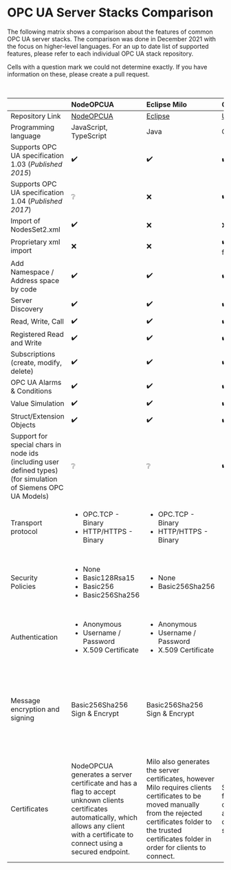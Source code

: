 # OPC UA Server Stacks Comparison

The following matrix shows a comparison about the features of common OPC UA server stacks. The comparison was done in December 2021 with the focus on higher-level languages. For an up to date list of supported features, please refer to each individual OPC UA stack repository.

Cells with a question mark we could not determine exactly. If you have information on these, please create a pull request.

<br>

|            | NodeOPCUA | Eclipse Milo | OPCFoundation |
| :--------- | :----- | :----------- | :------------ |  
| Repository Link | [NodeOPCUA](https://node-opcua.github.io/) | [Eclipse](https://github.com/eclipse/milo) | [UA-.NETStandard](https://github.com/OPCFoundation/UA-.NETStandard) |
| Programming language | JavaScript, TypeScript | Java | C#  |
| Supports OPC UA specification 1.03 (*Published 2015*) | :heavy_check_mark: | :heavy_check_mark: | :heavy_check_mark: |
| Supports OPC UA specification 1.04 (*Published 2017*) | :grey_question: | :x: | :heavy_check_mark: |
| Import of NodesSet2.xml | :heavy_check_mark: | :x: | :x: |
| Proprietary xml import | :x: | :x: | :heavy_check_mark: (predefined xml output from model compiler) |
| Add Namespace / Address space by code | :heavy_check_mark: | :heavy_check_mark: | :heavy_check_mark: |
| Server Discovery | :heavy_check_mark: | :heavy_check_mark: | :heavy_check_mark: |
| Read, Write, Call |:heavy_check_mark: | :heavy_check_mark: | :heavy_check_mark: |
| Registered Read and Write | :heavy_check_mark: | :heavy_check_mark: | :heavy_check_mark: |
| Subscriptions (create, modify, delete) | :heavy_check_mark: | :heavy_check_mark: | :heavy_check_mark: |
| OPC UA Alarms & Conditions | :heavy_check_mark: | :heavy_check_mark: | :heavy_check_mark: |
| Value Simulation | :heavy_check_mark: | :heavy_check_mark: | :heavy_check_mark: |
| Struct/Extension Objects | :heavy_check_mark: | :heavy_check_mark: | :heavy_check_mark: |
| Support for special chars in node ids (including user defined types)  <br>(for simulation of Siemens OPC UA Models) | :grey_question: | :grey_question: | :heavy_check_mark: |
| Transport protocol | <ul><li>OPC.TCP - Binary</li><li>HTTP/HTTPS - Binary</li></ul> | <ul><li>OPC.TCP - Binary</li><li>HTTP/HTTPS - Binary</li></ul> | <ul><li>OPC.TCP - Binary</li><li>HTTP/HTTPS - Binary</li></ul> |
| Security Policies | <ul><li>None</li><li>Basic128Rsa15</li><li>Basic256</li><li>Basic256Sha256</li></ul>| <ul><li>None</li><li>Basic256Sha256</li></ul> | <ul><li>None</li><li>Basic256Sha256</li><li>Aes128\_Sha256\_RsaOaep</li><li>Aes256\_Sha256\_RsaPss</li><li>Basic256Sha256</li></ul>  |
| Authentication | <ul><li>Anonymous</li><li>Username / Password</li><li>X.509 Certificate</li></ul> | <ul><li>Anonymous</li><li>Username / Password</li><li>X.509 Certificate</li></ul> | <ul><li>Anonymous</li><li>Username / Password</li><li>X.509 Certificate</li></ul> |
| Message encryption and signing | Basic256Sha256 Sign & Encrypt | Basic256Sha256 Sign & Encrypt | <ul><li>Basic256Sha256 Sign & Encrypt (sign only also available)</li><li>Aes128\_Sha256\_RsaOaep Sign & Encrypt (sign only also available)</li><li>Aes256\_Sha256\_RsaPss Sign & Encrypt (sign only also available)</li></ul> |
| Certificates | NodeOPCUA generates a server certificate and has a flag to accept unknown clients certificates automatically, which allows any client with a certificate to connect using a secured endpoint. | Milo also generates the server certificates, however Milo requires clients certificates to be moved manually from the rejected certificates folder to the trusted certificates folder in order for clients to connect. | Server configuration has a flag to auto-accept unknown client certificates, which allows any client with a certificate to connect using a secured endpoint. |

